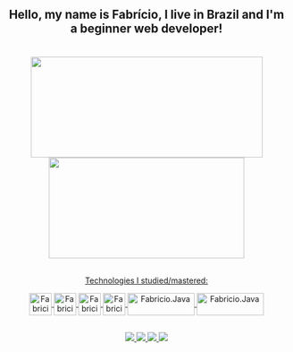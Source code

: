 ## <p align="center">Hello, my name is Fabrício, I live in Brazil and I'm a beginner web developer!</p>

<br>
<div align="center">
  <a href="https://github.com/rafaballerini">
  <img height="180em" width="415em" src="https://github-readme-stats.vercel.app/api?username=fabricionft&show_icons=true&theme=tokyonight&include_all_commits=true"/>
  <img height="180em" width="350em" src="https://github-readme-stats.vercel.app/api/top-langs/?username=fabricionft&layout=compact&langs_count=7&theme=tokyonight"/>
</div>

<br>
<p align="center">Technologies I studied/mastered:</p>
<div align="center" style="display: inline_block">
  <img align="center" alt="Fabricio.Java" height="40" width="40" src="https://cdn.jsdelivr.net/gh/devicons/devicon/icons/java/java-original.svg"/>
  <img align="center" alt="Fabricio.Java" height="40" width="40" src="https://cdn.jsdelivr.net/gh/devicons/devicon/icons/html5/html5-original.svg"/>
  <img align="center" alt="Fabricio.Java" height="40" width="40" src="https://cdn.jsdelivr.net/gh/devicons/devicon/icons/css3/css3-original.svg" />
  <img align="center" alt="Fabricio.Java" height="40" width="40" src="https://cdn.jsdelivr.net/gh/devicons/devicon/icons/javascript/javascript-original.svg" />
  <img align="center" alt="Fabricio.Java" height="40" width="120" src="https://img.shields.io/badge/jQuery-0769AD?style=for-the-badge&logo=jquery&logoColor=white" />
  <img align="center" alt="Fabricio.Java" height="40" width="120" src="https://img.shields.io/badge/Spring-6DB33F?style=for-the-badge&logo=spring&logoColor=white" />
</div>  

## 
<div align="center">
  <a href="https://instagram.com/fabricio_nft"> 
    <img src="https://img.shields.io/badge/Instagram-E4405F?style=for-the-badge&logo=instagram&logoColor=white">
  </a>
  <a href="https://gmail.com/fabriciodozerofz859@gmail.com"> 
    <img src="https://img.shields.io/badge/Gmail-D14836?style=for-the-badge&logo=gmail&logoColor=white">
  </a>
  <a href="https://www.linkedin.com/in/fabricio-nft"> 
    <img src="https://img.shields.io/badge/LinkedIn-0077B5?style=for-the-badge&logo=linkedin&logoColor=white">
  </a>
  <a href="https://www.youtube.com/@fabricionft"> 
    <img src="https://img.shields.io/badge/YouTube-FF0000?style=for-the-badge&logo=youtube&logoColor=white">
  </a>
</div
